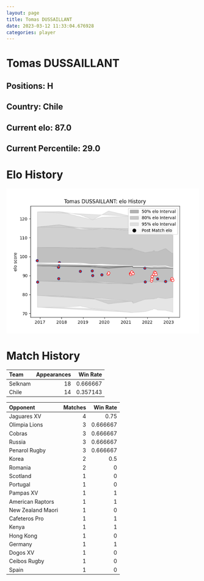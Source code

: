 ```yaml
---  
layout: page  
title: Tomas DUSSAILLANT  
date: 2023-03-12 11:33:04.676928  
categories: player  
---
```

# Tomas DUSSAILLANT

## Positions: H

## Country: Chile

## Current elo: 87.0

## Current Percentile: 29.0

# Elo History


![elo history](history_TomasDUSSAILLANT.png)
# Match History


| Team    |   Appearances |   Win Rate |
|:--------|--------------:|-----------:|
| Selknam |            18 |   0.666667 |
| Chile   |            14 |   0.357143 |

| Opponent          |   Matches |   Win Rate |
|:------------------|----------:|-----------:|
| Jaguares XV       |         4 |   0.75     |
| Olimpia Lions     |         3 |   0.666667 |
| Cobras            |         3 |   0.666667 |
| Russia            |         3 |   0.666667 |
| Penarol Rugby     |         3 |   0.666667 |
| Korea             |         2 |   0.5      |
| Romania           |         2 |   0        |
| Scotland          |         1 |   0        |
| Portugal          |         1 |   0        |
| Pampas XV         |         1 |   1        |
| American Raptors  |         1 |   1        |
| New Zealand Maori |         1 |   0        |
| Cafeteros Pro     |         1 |   1        |
| Kenya             |         1 |   1        |
| Hong Kong         |         1 |   0        |
| Germany           |         1 |   1        |
| Dogos XV          |         1 |   0        |
| Ceibos Rugby      |         1 |   0        |
| Spain             |         1 |   0        |